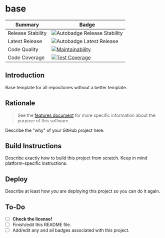 # base

| Summary           | Badge                                              |
| ----------------- | -------------------------------------------------- |
| Release Stability | ![Autobadge Release Stability][release-stability] |
| Latest Release    | ![Autobadge Latest Release][latest-release]       |
| Code Quality      | [![Maintainability][quality-image]][quality-link]  |
| Code Coverage     | [![Test Coverage][coverage-image]][coverage-link]  |

[release-stability]: https://img.shields.io/static/v1?label=latest&message=0.0.0&color=purple
[latest-release]: https://img.shields.io/static/v1?label=stability&message=unusable&color=red
[quality-image]: https://api.codeclimate.com/v1/badges/8887e847856049d78bfc/maintainability
[quality-link]: https://codeclimate.com/github/teaminkling/base/maintainability
[coverage-image]: https://api.codeclimate.com/v1/badges/8887e847856049d78bfc/test_coverage
[coverage-link]: https://codeclimate.com/github/teaminkling/base/test_coverage

## Introduction

Base template for all repositories without a better template.

## Rationale

> See the [features document](FEATURES.md) for more specific information about the purpose of this software.

Describe the "why" of your GitHub project here.

## Build Instructions

Describe exactly how to build this project from scratch. Keep in mind platform-specific instructions.

## Deploy

Describe at least how _you_ are deploying this project so you can do it again.

## To-Do

- [ ] **Check the license!**
- [ ] Finish/edit this README file.
- [ ] Add/edit any and all badges associated with this project.
